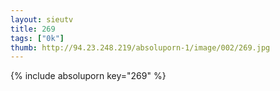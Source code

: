 ```yaml
--- 
layout: sieutv
title: 269
tags: ["0k"]
thumb: http://94.23.248.219/absoluporn-1/image/002/269.jpg
---
```

{% include absoluporn key="269" %} 

